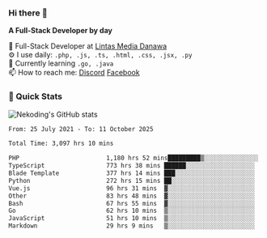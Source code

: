 ### Hi there 👋

**A Full-Stack Developer by day**

🔭 Full-Stack Developer at [Lintas Media Danawa](https://www.lintasmediadanawa.com/)  
⚙️ I use daily: `.php, .js, .ts, .html, .css, .jsx, .py`  
🌱 Currently learning `.go, .java`  
📫 How to reach me: [Discord](https://discordapp.com/users/984448732999327766)  [Facebook](https://fb.me/tyvandi)  

### 🚀 Quick Stats  

![Nekoding's GitHub stats](https://github-readme-stats.vercel.app/api?username=nekoding&show_icons=true)

<!--START_SECTION:waka-->

```txt
From: 25 July 2021 - To: 11 October 2025

Total Time: 3,097 hrs 10 mins

PHP                        1,180 hrs 52 mins█████████▒░░░░░░░░░░░░░░░   37.12 %
TypeScript                 773 hrs 38 mins ██████░░░░░░░░░░░░░░░░░░░   24.32 %
Blade Template             377 hrs 14 mins ███░░░░░░░░░░░░░░░░░░░░░░   11.86 %
Python                     272 hrs 15 mins ██░░░░░░░░░░░░░░░░░░░░░░░   08.56 %
Vue.js                     96 hrs 31 mins  ▓░░░░░░░░░░░░░░░░░░░░░░░░   03.03 %
Other                      83 hrs 48 mins  ▓░░░░░░░░░░░░░░░░░░░░░░░░   02.63 %
Bash                       67 hrs 55 mins  ▓░░░░░░░░░░░░░░░░░░░░░░░░   02.14 %
Go                         62 hrs 10 mins  ▒░░░░░░░░░░░░░░░░░░░░░░░░   01.95 %
JavaScript                 51 hrs 10 mins  ▒░░░░░░░░░░░░░░░░░░░░░░░░   01.61 %
Markdown                   29 hrs 9 mins   ▒░░░░░░░░░░░░░░░░░░░░░░░░   00.92 %
```

<!--END_SECTION:waka-->

<!--
**nekoding/nekoding** is a ✨ _special_ ✨ repository because its `README.md` (this file) appears on your GitHub profile.

Here are some ideas to get you started:

- 🔭 I’m currently working on ...
- 🌱 I’m currently learning ...
- 👯 I’m looking to collaborate on ...
- 🤔 I’m looking for help with ...
- 💬 Ask me about ...
- 📫 How to reach me: ...
- 😄 Pronouns: ...
- ⚡ Fun fact: ...
-->
